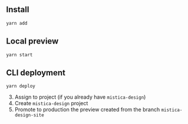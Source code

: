 ## Install

```
yarn add
```

## Local preview

```
yarn start
```

## CLI deployment

```
yarn deploy
```

3. Assign to project (if you already have `mistica-design`)
4. Create `mistica-design` project
5. Promote to production the preview created from the branch `mistica-design-site`
